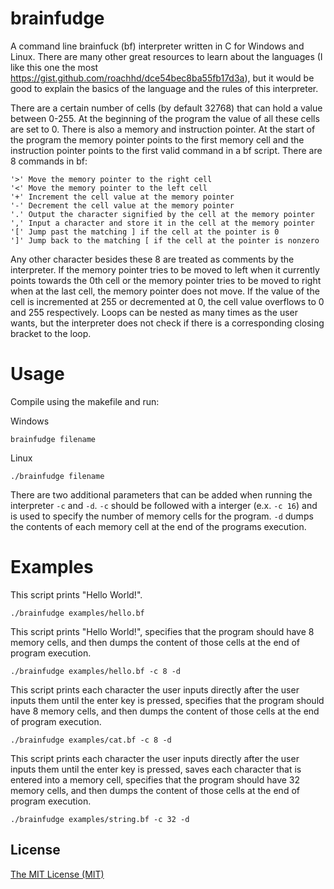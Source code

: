 # brainfudge
 A command line brainfuck (bf) interpreter written in C for Windows and Linux. There are many other great resources to learn about the languages (I like this one the most https://gist.github.com/roachhd/dce54bec8ba55fb17d3a), but it would be good to explain the basics of the language and the rules of this interpreter.

 There are a certain number of cells (by default 32768) that can hold a value between 0-255. At the beginning of the program the value of all these cells are set to 0. There is also a memory and instruction pointer. At the start of the program the memory pointer points to the first memory cell and the instruction pointer points to the first valid command in a bf script. There are 8 commands in bf:
 ```
 '>' Move the memory pointer to the right cell
 '<' Move the memory pointer to the left cell
 '+' Increment the cell value at the memory pointer
 '-' Decrement the cell value at the memory pointer
 '.' Output the character signified by the cell at the memory pointer
 ',' Input a character and store it in the cell at the memory pointer
 '[' Jump past the matching ] if the cell at the pointer is 0
 ']' Jump back to the matching [ if the cell at the pointer is nonzero
 ```
 Any other character besides these 8 are treated as comments by the interpreter. If the memory pointer tries to be moved to left when it currently points towards the 0th cell or the memory pointer tries to be moved to right when at the last cell, the memory pointer does not move. If the value of the cell is incremented at 255 or decremented at 0, the cell value overflows to 0 and 255 respectively. Loops can be nested as many times as the user wants, but the interpreter does not check if there is a corresponding closing bracket to the loop.

# Usage
Compile using the makefile and run:

Windows
```
brainfudge filename
```

Linux
```
./brainfudge filename
```

There are two additional parameters that can be added when running the interpreter `-c` and `-d`. `-c` should be followed with a interger (e.x. `-c 16`) and is used to specify the number of memory cells for the program. `-d` dumps the contents of each memory cell at the end of the programs execution.

# Examples
This script prints "Hello World!".
```
./brainfudge examples/hello.bf
```

This script prints "Hello World!", specifies that the program should have 8 memory cells, and then dumps the content of those cells at the end of program execution.
```
./brainfudge examples/hello.bf -c 8 -d
```

This script prints each character the user inputs directly after the user inputs them until the enter key is pressed, specifies that the program should have 8 memory cells, and then dumps the content of those cells at the end of program execution.
```
./brainfudge examples/cat.bf -c 8 -d
```

This script prints each character the user inputs directly after the user inputs them until the enter key is pressed, saves each character that is entered into a memory cell, specifies that the program should have 32 memory cells, and then dumps the content of those cells at the end of program execution.
```
./brainfudge examples/string.bf -c 32 -d
```

## License
[The MIT License (MIT)](http://opensource.org/licenses/mit-license.php)
